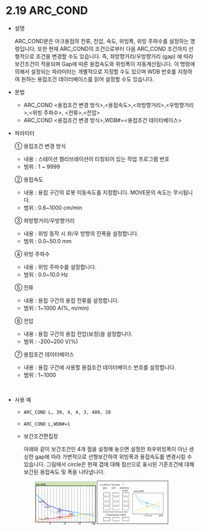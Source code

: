 ﻿# 2.19 ARC_COND

- 설명
    
    ARC_COND문은 아크용접의 전류, 전압, 속도, 위빙폭, 위빙 주파수를 설정하는 명령입니다. 또한 현재 ARC_COND의 조건으로부터 다음 ARC_COND 조건까지 선형적으로 조건을 변경할 수도 있습니다. 즉, 좌방향거리/우방향거리 (gap) 에 따라 보간조건이 적용되며 Gap에 따른 용접속도와 위빙폭이 자동계산됩니다. 이 명령에 의해서 설정되는 파라미터는 개별적으로 지정할 수도 있으며 WDB 번호를 지정하여 원하는 용접조건 데이터베이스를 읽어 설정할 수도 있습니다.


- 문법
  
    - ARC_COND <용접조건 변경 방식>,<용접속도>,<좌방향거리>,<우방향거리>,<위빙 주파수>, <전류>,<전압>
    - ARC_COND <용접조건 변경 방식>,WDB#=<용접조건 데이터베이스>

- 파라미터
  
   ① 용접조건 변경 방식
     - 내용 : 스테이션 캘리브레이션이 티칭되어 있는 작업 프로그램 번호
     - 범위 : 1 ~ 9999
   
   ② 용접속도
     - 내용 : 용접 구간의 로봇 이동속도를 지정합니다. MOVE문의 속도는 무시됩니다.
     - 범위 : 0.6~1000 cm/min

   ③ 좌방향거리/우방향거리
     - 내용 : 위빙 동작 시 좌/우 방향의 진폭을 설정합니다.
     - 범위 : 0.0~50.0 mm

   ④ 위빙 주파수
     - 내용 : 위빙 주파수를 설정합니다.
     - 범위 : 0.0~10.0 Hz
      
   ⑤ 전류
     - 내용 : 용접 구간의 용접 전류를 설정합니다.
     - 범위 : 1~1000 A(%, m/min)
   
   ⑥ 전압
     - 내용 : 용접 구간의 용접 전압(보정)을 설정합니다.
     - 범위 : -200~200 V(%)

   ⑦ 용접조건 데이터베이스
     - 내용 : 용접 구간에 사용할 용접조건 데이터베이스 번호를 설정합니다.
     - 범위 : 1~1000
  
</br>  

- 사용 예
  
   - ```ARC_COND L, 30, 4, 4, 3, 400, 28```
   - ```ARC_COND L,WDB#=1```
   - 보간조건편집창 

     아래와 같이 보간조건인 4개 점을 설정해 놓으면 설정한 좌우위빙폭이 아닌 센싱한 gap에 따라 가변적으로 선형보간하여 위빙폭과 용접속도를 변경시킬 수 있습니다. 그림에서 circle은 현재 갭에 대해 점선으로 표시된 기준조건에 대해 보간된 용접속도 및 폭을 나타냅니다.

<p align="center">
 <img src="../.gitbook/assets/arc_cond.png" width="70%"></img>
</p>

